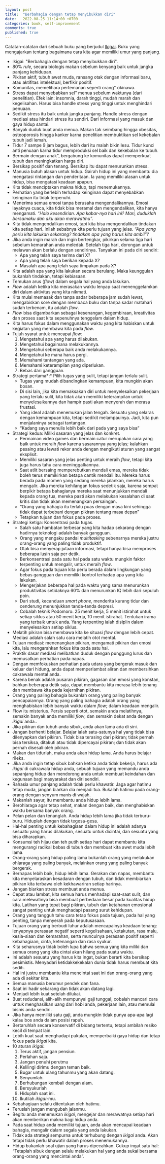 ```yaml
---
layout: post
title:  "Berbahagia dengan tetap menyibukkan diri"
date:   2022-08-25 11:14:00 +0700
categories: book, self-improvement
comments: true
published: true
---
```


Catatan-catatan dari sebuah buku yang berjudul [Ikigai](https://www.goodreads.com/book/show/40534545-ikigai). Buku yang mengajarkan tentang bagaimana cara kita agar memiliki umur yang panjang.

- Ikigai: "Berbahagia dengan tetap menyibukkan diri".
- 80% *rule*, secara biologis makan sebelum kenyang baik untuk jangka panjang kehidupan.
- Pikiran aktif, tubuh awet muda, ransang otak dengan informasi baru, atau aktifitas intelektual, berfikir positif.
- Komunitas, memelihara pertemanan seperti orang" okinawa.
- Stress dapat menyebabkan sel" menua sebelum waktunya (dari penelitian). Efek lain: insomnia, darah tinggi, mudah marah dan kegelisahan. Harus bisa handle stress yang tinggi untuk menghindari penuaan.
- Sedikit stress itu baik untuk jangka panjang. Handle stress dengan mediasi atau hindari stress itu sendiri. Dari informasi yang masuk dan gaya hidup santai.
- Banyak duduk buat anda menua. Makan tak seimbang hingga obesitas, osteoporosis hingga kanker karna penelitian membuktikan sel kekebalan tubuh jadi lemah.
- Tidur 7 sampe 9 jam bagus, lebih dari itu malah bikin lesu. Tidur kunci anti penuaan karna tidur memproduksi sel baik dan kekebalan ke tubuh.
- Bermain dengan anak", bergabung ke komunitas dapat memperkuat tubuh dan meningkatkan harga diri.
- Bersikap positif dan tenang. Bersikap itu dapat menurunkan stress.
- Manusia butuh alasan untuk hidup. Gairah hidup ini yang membantu dia mengatasi rintangan dan penderitaan. Ia yang memiliki alasan untuk hidup, bisa mengatasi keadaan apapun.
- Kita tidak menciptakan makna hidup, tapi menemukannya.
- Perhatian yang berlebih terhadap keinginan dapat menyebabkan keinginan itu tidak terpenuhi.
- Menerima semua emosi tanpa berusaha mengendalikannya. Emosi layaknya cuaca, kita tidak bisa meramal dan mengendalikan, kita hanya mengamati. *“Halo kesendirian. Apa kabar-nya hari ini? Mari, duduklah bersamaku dan aku akan merawatmu”.*
- Kita tidak mengendalikan emosi, tapi kita bisa mengendalikan tindakan kita setiap hari. Inilah sebabnya kita perlu tujuan yang jelas. *“Apa yang perlu kita lakukan sekarang? tindakan apa yang harus kita ambil”?*
- Jika anda ingin marah dan ingin bertengkar, pikirkan selama tiga hari sebelum kemarahan anda meledak. Setelah tiga hari, dorongan untuk melawan akan berlalu dengan sendirinya. Tanyakan ini pada diri sendiri:
    - Apa yang telah saya terima dari X?
    - Apa yang telah saya berikan kepada X?
    - Masalah apa yang telah saya timpakan pada X?
- Kita adalah apa yang kita lakukan secara berulang. Maka keunggulan bukanlah tindakan, tetapi kebiasaan.
- Temukan arus (*flow*) dalam segala hal yang anda lakukan.
- *Flow* adalah ketika kita merasakan waktu lenyap saat menenggelamkan diri dalam aktivitas yang kita nikmati.
- Kita mulai memasak dan tanpa sadar beberapa jam sudah lewat, mengabiskan sore dengan membaca buku dan tanpa sadar matahari sudah terbenam, itu adalah *flow*.
- *Flow* bisa digambarkan sebagai kesenangan, kegembiraan, kreativitas dan proses saat kita sepenuhnya tenggelam dalam hidup.
- Kita harus fokus dalam menggunakan waktu yang kita habiskan untuk kegiatan yang membawa kita pada *flow*.
- Tujuh syarat untuk mencapai *flow:*
    1. Mengetahui apa yang harus dilakukan.
    2. Mengetahui bagaimana melakukannya.
    3. Mengetahui seberapa baik anda melakukannya.
    4. Mengetahui ke mana harus pergi.
    5. Memahami tantangan yang ada.
    6. Memahami keterampilan yang diperlukan.
    7. Bebas dari gangguan.
- Strategi pertama*:* Pilih tugas yang sulit, tetapi jangan terlalu sulit.
    - Tugas yang mudah dibandingkan kemampuan, kita mungkin akan bosan.
    - Di sisi lain, jika kita memaksakan diri untuk menyelesaikan pekerjaan yang terlalu sulit, kita tidak akan memiliki keterampilan untuk menyelesaikannya dan hampir pasti akan menyerah dan merasa frustasi.
    - Yang ideal adalah menemukan jalan tengah. Sesuatu yang selaras dengan kemampuan kita, tetapi sedikit melampauinya. Jadi, kita pun menjalaninya sebagai tantangan.
    - “Kadang saya menulis lebih baik dari pada yang saya bisa”
- Strategi kedua: Miliki sasaran yang jelas dan konkret.
    - Permainan video games dan bermain catur merupakan cara yang baik untuk meraih *flow* karena sasarannya yang jelas; kalahkan pesaing atau lewati rekor anda dengan mengikuti aturan yang sangat eksplisit.
    - Memiliki sasaran yang jelas penting untuk meraih *flow*, tetapi kita juga harus tahu cara meninggalkannya.
    - Saat atlit bersaing memperebutkan mendali emas, mereka tidak boleh terus memikirkan betapa cantik mendali itu. Mereka harus berada pada momen yang sedang mereka jalankan, mereka harus mengalir. Jika mereka kehilangan fokus sedetik saja, karena sempat berpikir betapa bahagianya mereka saat menunjukkan mendali kepada orang tua, mereka pasti akan melakukan kesalahan di saat kritis dan tidak akan memenangkan persaingan.
    - “Orang yang bahagia itu terlalu puas dengan masa kini sehingga tidak dapat terbebani dengan pikiran tentang masa depan”
    - Tetapkan tujuan dan fokus pada proses.
- Strategi ketiga: Konsentrasi pada tugas.
    - Salah satu hambatan terbesar yang kita hadap sekarang dengan hadirnya teknologi adalah banyak gangguan.
    - Orang yang mengaku pandai *multitasking* sebenarnya mereka justru orang-orang yang paling tidak produktif.
    - Otak bisa menyerap jutaan informasi, tetapi hanya bisa memproses beberapa lusin saja per detik.
    - Berkonsentrasi pada satu hal pada satu waktu mungkin faktor terpenting untuk mengalir, untuk meraih *flow*.
    - Agar fokus pada tujuan kita perlu berada dalam lingkungan yang bebas gangguan dan memiliki kontrol terhadap apa yang kita lakukan.
    - Mengerjakan beberapa hal pada waktu yang sama menurunkan produktivitas setidaknya 60% dan menurunkan IQ lebih dari sepuluh poin.
    - Dari studi, kecanduan *smart phone*, menderita kurang tidur dan cenderung menunjukkan tanda-tanda depresi.
    - Cobalah teknik Podomoro. 25 menit kerja, 5 menit istirahat untuk setiap siklus atau 50 menit kerja, 10 menit istirahat. Tentukan irama yang terbaik untuk anda. Yang terpenting ialah disiplin dalam menyelesaikan setiap siklus.
- Melatih pikiran bisa membawa kita ke situasi *flow* dengan lebih cepat. Mediasi adalah salah satu cara melatih otot mental.
- Tujuan mediasi: menenangkan pikiran, mengamati pikiran dan emosi kita, lalu mengarahkan fokus kita pada satu hal.
- Praktik dasar mediasi melibatkan duduk dengan punggung lurus dan memusatkan perhatian pada napas.
- Dengan memfokuskan perhatian pada udara yang bergerak masuk dan keluar dari hidung, anda dapat memperlambat aliran dan membersihkan cakrawala mental anda.
- Karena benak adalah pusaran pikiran, gagasan dan emosi yang konstan, bahkan beberapa detik saja, dapat membantu kita merasa lebih tenang dan membawa kita pada kejernihan pikiran.
- Orang yang paling bahagia bukanlah orang yang paling banyak pencapaiannya. Orang yang paling bahagia adalah orang yang menghabiskan lebih banyak waktu dalam *flow*; dalam keadaan mengalir.
- Flow itu misterius. Persis seperti otot, semakin anda melatihnya, semakin banyak anda memiliki *flow*, dan semakin dekat anda dengan *ikigai* anda..
- Jika pikiran dan tubuh anda sibuk, anda akan lama ada di sini.
- Jangan berhenti belajar. Belajar ialah satu-satunya hal yang tidak bisa dilenyapkan dari pikiran. Tidak bisa terasing dari pikiran; tidak pernah bisa tersiksa, ditakuti atau tidak dipercayai pikiran; dan tidak akan pernah disesali oleh pikiran.
- Makan dan tidurlah, maka anda akan hidup lama. Anda harus belajar rileks.
- Jika anda ingin tetap sibuk bahkan ketika anda tidak bekerja, harus ada *ikigai* di cakrawala hidup anda, sebuah tujuan yang memandu anda sepanjang hidup dan mendorong anda untuk membuat keindahan dan kegunaan bagi masyarakat dan diri sendiri.
- Rahasia umur panjang adalah tidak perlu khawatir. Jaga agar hatimu tetap muda, jangan biarkan dia menjadi tua. Bukalah hatimu pada orang-orang dengan senyum manis di wajah.
- Makanlah sayur, itu membantu anda hidup lebih lama.
- Berohlaraga agar tetap sehat, makan dengan baik, dan menghabiskan waktu bersama banyak orang.
- Pelan pelan dan tenanglah. Anda hidup lebih lama jika tidak terburu-buru. Hiduplah dengan tidak tegesa-gesa.
- Hal-hal penting untuk kebahagiaan dalam hidup ini adalah adanya sesuatu yang harus dilakukan, sesuatu untuk dicintai, dan sesuatu yang bisa diharapkan.
- Konsumsi teh hijau dan teh putih setiap hari dapat membantu kita mengurangi radikal bebas di tubuh dan membuat kita awet muda lebih lama.
- Orang-orang yang hidup paling lama bukanlah orang yang melakukan ohlaraga yang paling banyak, melainkan orang yang paling banyak bergerak.
- Bernapas lebih baik, hidup lebih lama. Gerakan dan napas, membantu kita menyelaraskan kesadaran dengan tubuh, dan tidak membiarkan pikiran kita terbawa oleh kekhawariran setiap harinya.
- Jangan biarkan stress membuat anda menua.
- Cepat atau lambat, kita semua harus menhadapi saat-saat sulit, dan cara melewatinya bisa membuat perbedaan besar pada kualitas hidup kita. Latihan yang tepat bagi pikiran, tubuh dan ketahanan emosional sangat penting untuk menghadapi pasang surut kehidupan.
- Orang yang tangguh tahu cara tetap fokus pada tujuan, pada hal yang penting, tanpa menyerah pada keputusasaan.
- Tujuan orang yang berbudi luhur adalah mencapainya keadaan tenang: lenyapnya perasaan negatif seperti kegelisahaan, ketakutan, rasa malu, kesia-siaan dan kemarahan, serta munculnya perasaan positif seperti kebahagiaan, cinta, ketenangan dan rasa syukur.
- Kita seharusnya tidak boleh lupa bahwa semua yang kita miliki dan semua orang yang kita cintai akan hilang pada suatu waktu.
- Ini adalah sesuatu yang harus kita ingat, bukan berarti kita bersikap pesimistis. Menyadari ketidakkekekalan dunia tidak harus membuat kita sedih.
- Hal ini justru membantu kita mencintai saat ini dan orang-orang yang ada di sekitar kita.
- Semua manusia berumur pendek dan fana.
- Saat ini hadir sekarang dan tidak akan datang lagi.
- Menjadi lebih kuat setelah dilukai.
- Buat redudansi, alih-alih mempunyai gaji tunggal, cobalah mancari cara untuk menghasilkan uang dari hobi anda, pekerjaan lain, atau memulai bisnis anda sendiri.
- Jika hanya memiliki satu gaji, anda mungkin tidak punya apa-apa lagi kalau bos anda dalam posisi rapuh.
- Bertaruhlah secara konservatif di bidang tertentu, tetapi ambilah resiko kecil di tempat lain.
- Lebih kuat saat menghadapi pukulan, memperbaiki gaya hidup dan tetap fokus pada *ikigai* kita.
- 10 aturan *ikigai*:
    1. Terus aktif, jangan pensiun.
    2. Perlahan saja.
    3. Jangan penuhi perutmu
    4. Kelilingi dirimu dengan teman baik.
    5. Bugar untuk ulang tahunmu yang akan datang.
    6. Senyumlah.
    7. Berhubungan kembali dengan alam.
    8. Bersyukurlah
    9. Hiduplah saat ini.
    10. Ikutilah *ikigai*-mu.
- Kebahagiaan selalu ditentukan oleh hatimu.
- Teruslah jangan mengubah jalanmu.
- Begitu anda menemukan *ikigai*, mengejar dan merawatnya setiap hari akan memberikan makna bagi hidup anda.
- Pada saat hidup anda memiliki tujuan, anda akan mencapai keadaan bahagia, mengalir dalam segala yang anda lakukan.
- Tidak ada strategi sempurna untuk terhubung dengan *ikigai* anda. Akan tetapi tidak perlu khawatir dalam proses menemukannya.
- Hidup bukanlah soal ujian yang harus dipecahkan. Cukup ingat satu hal: “Tetaplah sibuk dengan selalu melakukan hal yang anda sukai bersama orang-orang yang mencintai anda”.
